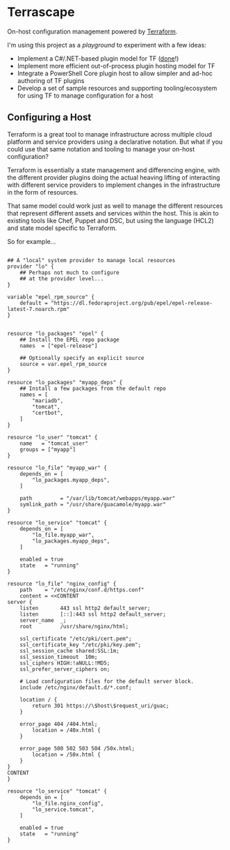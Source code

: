 # Terrascape

On-host configuration management powered by [Terraform](https://github.com/hashicorp/terraform).

I'm using this project as a _playground_ to experiment with a few ideas:

* Implement a C#/.NET-based plugin model for TF ([done](https://github.com/ebekker/terrascape/tree/master/src/Terrascape.LocalProvider)!)
* Implement more efficient out-of-process plugin hosting model for TF
* Integrate a PowerShell Core plugin host to allow simpler and ad-hoc authoring of TF plugins
* Develop a set of sample resources and supporting tooling/ecosystem for using TF to manage configuration for a host

## Configuring a Host

Terraform is a great tool to manage infrastructure across multiple cloud platform and service providers using a declarative notation.  But what if you could use that same notation and tooling to manage your on-host configuration?

Terraform is essentially a state management and differencing engine, with the different provider plugins doing the actual heaving lifting of interacting with different service providers to implement changes in the infrastructure in the form of resources.

That same model could work just as well to manage the different resources that represent different assets and services within the host.  This is akin to existing tools like Chef, Puppet and DSC, but using the language (HCL2) and state model specific to Terraform.

So for example...

```hcl

## A "local" system provider to manage local resources
provider "lo" {
    ## Perhaps not much to configure
    ## at the provider level...
}

variable "epel_rpm_source" {
    default = "https://dl.fedoraproject.org/pub/epel/epel-release-latest-7.noarch.rpm"
}


resource "lo_packages" "epel" {
    ## Install the EPEL repo package
    names  = ["epel-release"]

    ## Optionally specify an explicit source
    source = var.epel_rpm_source
}

resource "lo_packages" "myapp_deps" {
    ## Install a few packages from the default repo
    names = [
        "mariadb",
        "tomcat",
        "certbot",
    ]
}

resource "lo_user" "tomcat" {
    name   = "tomcat_user"
    groups = ["myapp"]
}

resource "lo_file" "myapp_war" {
    depends_on = [
        "lo_packages.myapp_deps",
    ]

    path         = "/var/lib/tomcat/webapps/myapp.war"
    symlink_path = "/usr/share/guacamole/myapp.war"
}

resource "lo_service" "tomcat" {
    depends_on = [
        "lo_file.myapp_war",
        "lo_packages.myapp_deps",
    ]

    enabled = true
    state   = "running"
}

resource "lo_file" "nginx_config" {
    path    = "/etc/nginx/conf.d/https.conf"
    content = <<CONTENT
server {
    listen       443 ssl http2 default_server;
    listen       [::]:443 ssl http2 default_server;
    server_name  _;
    root         /usr/share/nginx/html;

    ssl_certificate "/etc/pki/cert.pem";
    ssl_certificate_key "/etc/pki/key.pem";
    ssl_session_cache shared:SSL:1m;
    ssl_session_timeout  10m;
    ssl_ciphers HIGH:!aNULL:!MD5;
    ssl_prefer_server_ciphers on;

    # Load configuration files for the default server block.
    include /etc/nginx/default.d/*.conf;

    location / {
        return 301 https://\$host\$request_uri/guac;
    }

    error_page 404 /404.html;
        location = /40x.html {
    }

    error_page 500 502 503 504 /50x.html;
        location = /50x.html {
    }
}
CONTENT
}

resource "lo_service" "tomcat" {
    depends_on = [
        "lo_file.nginx_config",
        "lo_service.tomcat",
    ]

    enabled = true
    state   = "running"
}

```
